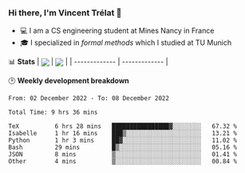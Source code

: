 ### Hi there, I'm Vincent Trélat 👋
 - 💻 I am a CS engineering student at Mines Nancy in France
 - 🎓 I specialized in *formal methods* which I studied at TU Munich

📊 **Stats**
| <img align="center" src="https://github-readme-stats.vercel.app/api?username=VTrelat&show_icons=true&include_all_commits=true&theme=tokyonight&hide_border=true" /> | <img align="center" src="https://github-readme-stats.vercel.app/api/top-langs/?username=VTrelat&layout=compact&theme=tokyonight&hide_border=true&exclude_repo=ElevatorSimulator" /> |
| ------------- | ------------- |

🕑 **Weekly development breakdown**
<!--START_SECTION:waka-->

```text
From: 02 December 2022 - To: 08 December 2022

Total Time: 9 hrs 36 mins

TeX          6 hrs 28 mins   ████████████████▓░░░░░░░░   67.32 %
Isabelle     1 hr 16 mins    ███▒░░░░░░░░░░░░░░░░░░░░░   13.21 %
Python       1 hr 3 mins     ██▓░░░░░░░░░░░░░░░░░░░░░░   11.02 %
Bash         29 mins         █▒░░░░░░░░░░░░░░░░░░░░░░░   05.16 %
JSON         8 mins          ▒░░░░░░░░░░░░░░░░░░░░░░░░   01.41 %
Other        4 mins          ▒░░░░░░░░░░░░░░░░░░░░░░░░   00.84 %
```

<!--END_SECTION:waka-->
